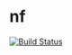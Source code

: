 # nf
[![Build Status](https://travis-ci.com/acondolu/nf.svg?token=KEjzsAkTQF4oSVN4fngW&branch=master)](https://travis-ci.com/acondolu/nf)
